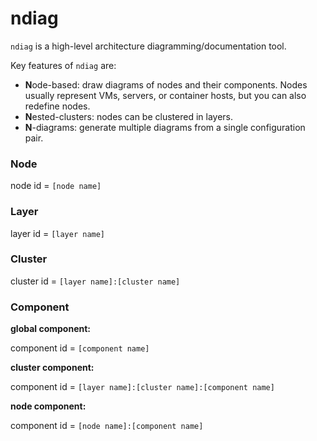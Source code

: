 # ndiag

`ndiag` is a high-level architecture diagramming/documentation tool.

Key features of `ndiag` are:

- **N**ode-based: draw diagrams of nodes and their components. Nodes usually represent VMs, servers, or container hosts, but you can also redefine nodes.
- **N**ested-clusters: nodes can be clustered in layers.
- **N**-diagrams: generate multiple diagrams from a single configuration pair.

### Node

node id = `[node name]`

### Layer

layer id = `[layer name]`

### Cluster

cluster id = `[layer name]:[cluster name]`

### Component

**global component:**

component id = `[component name]`

**cluster component:**

component id = `[layer name]:[cluster name]:[component name]`

**node component:**

component id = `[node name]:[component name]`
